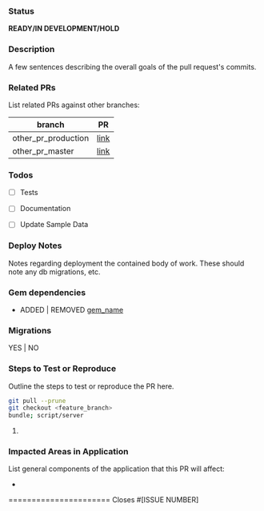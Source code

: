 ### Status
**READY/IN DEVELOPMENT/HOLD**

### Description
A few sentences describing the overall goals of the pull request's commits.

### Related PRs
List related PRs against other branches:

branch | PR
------ | ------
other_pr_production | [link]()
other_pr_master | [link]()


### Todos
- [ ] Tests
- [ ] Documentation
- [ ] Update Sample Data


### Deploy Notes
Notes regarding deployment the contained body of work.  These should note any
db migrations, etc.

### Gem dependencies
- ADDED | REMOVED [gem_name](link)

### Migrations
YES | NO

### Steps to Test or Reproduce
Outline the steps to test or reproduce the PR here.

```sh
git pull --prune
git checkout <feature_branch>
bundle; script/server
```

1. 

### Impacted Areas in Application
List general components of the application that this PR will affect:

* 

======================
Closes #[ISSUE NUMBER]
